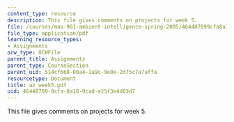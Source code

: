 ```yaml
---
content_type: resource
description: This file gives comments on projects for week 5.
file: /courses/mas-961-ambient-intelligence-spring-2005/464487099cfa8a189cade25f3e4d03d7_az_week5.pdf
file_type: application/pdf
learning_resource_types:
- Assignments
ocw_type: OCWFile
parent_title: Assignments
parent_type: CourseSection
parent_uid: 514cf668-00a4-1a9c-9e0e-2d75c7a7affa
resourcetype: Document
title: az_week5.pdf
uid: 46448709-9cfa-8a18-9cad-e25f3e4d03d7
---
```

This file gives comments on projects for week 5.

